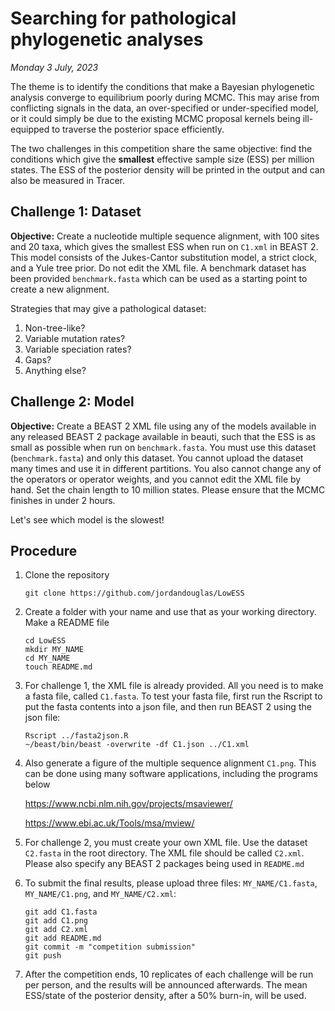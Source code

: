 # Searching for pathological phylogenetic analyses

*Monday 3 July, 2023*


The theme is to identify the conditions that make a Bayesian phylogenetic analysis converge  to equilibrium poorly during MCMC. This may arise from conflicting signals in the data, an over-specified or under-specified model, or it could simply be due to the existing MCMC proposal kernels being ill-equipped to traverse the posterior space efficiently. 


The two challenges in this competition share the same objective: find the conditions which give the **smallest** effective sample size (ESS) per million states. The ESS of the posterior density will be printed in the output and can also be measured in Tracer. 

## Challenge 1: Dataset

**Objective:** Create a nucleotide multiple sequence alignment, with 100 sites and 20 taxa, which gives the smallest ESS when run on `C1.xml` in BEAST 2. 
This model consists of the Jukes-Cantor substitution model, a strict clock, and a Yule tree prior. 
Do not edit the XML file.
A benchmark dataset has been provided `benchmark.fasta` which can be used as a starting point to create a new alignment.

Strategies that may give a pathological dataset:

1. Non-tree-like?
2. Variable mutation rates?
3. Variable speciation rates?
4. Gaps?
5. Anything else?


## Challenge 2: Model

**Objective:** Create a BEAST 2 XML file using any of the models available in any released BEAST 2 package available in beauti, such that the ESS is as small as possible when run on `benchmark.fasta`.  You must use this dataset (`benchmark.fasta`) and only this dataset. You cannot upload the dataset many times and use it in different partitions.  You also cannot change any of the operators or operator weights, and you cannot edit the XML file by hand. Set the chain length to 10 million states. Please ensure that the MCMC finishes in under 2 hours.

Let's see which model is the slowest!


## Procedure

1. Clone the repository
    ```
   git clone https://github.com/jordandouglas/LowESS
    ```

2. Create a folder with your name and use that as your working directory. Make a README file
   ```
   cd LowESS
   mkdir MY_NAME
   cd MY_NAME
   touch README.md
   ```

3. For challenge 1, the XML file is already provided. All you need is to make a fasta file, called `C1.fasta`. To test your fasta file, first run the Rscript to put the fasta contents into a json file, and then run BEAST 2 using the json file: 
   ```
   Rscript ../fasta2json.R
   ~/beast/bin/beast -overwrite -df C1.json ../C1.xml
   ```


4. Also generate a figure of the multiple sequence alignment `C1.png`. This can be done using many software applications, including the programs below
 
   https://www.ncbi.nlm.nih.gov/projects/msaviewer/

    https://www.ebi.ac.uk/Tools/msa/mview/
   
   

5. For challenge 2, you must create your own XML file. Use the dataset `C2.fasta` in the root directory. The XML file should be called `C2.xml`.
   Please also specify any BEAST 2 packages being used in `README.md`
   
6. To submit the final results, please upload three files: `MY_NAME/C1.fasta`,  `MY_NAME/C1.png`, and `MY_NAME/C2.xml`:
   ```
   git add C1.fasta
   git add C1.png
   git add C2.xml
   git add README.md
   git commit -m "competition submission"
   git push
   ```

7. After the competition ends, 10 replicates of each challenge will be run per person, and the results will be announced afterwards. The mean ESS/state of the posterior density, after a 50% burn-in, will be used. 


   
